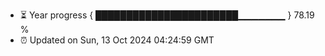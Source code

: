 - ⏳ Year progress { ███████████████████████▁▁▁▁▁▁▁ } 78.19 %
- ⏰ Updated on Sun, 13 Oct 2024 04:24:59 GMT

